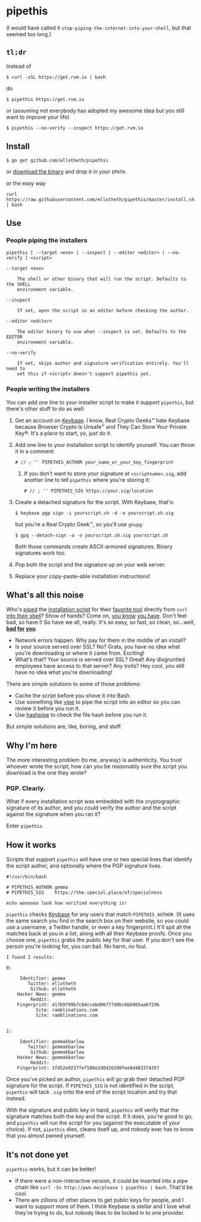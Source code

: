# pipethis

(I would have called it `stop-piping-the-internet-into-your-shell`, but that
seemed too long.)

## `tl;dr`

Instead of

```
$ curl -sSL https://get.rvm.io | bash
```

do

```
$ pipethis https://get.rvm.io
```

or (assuming not everybody has adopted my awesome idea but you still want to
improve your life)

```
$ pipethis --no-verify --inspect https://get.rvm.io
```

## Install

```
$ go get github.com/ellotheth/pipethis
```

or [download the binary](https://github.com/ellotheth/pipethis/releases) and
drop it in your `$PATH`.

or the easy way

```
curl https://raw.githubusercontent.com/ellotheth/pipethis/master/install.sh | bash
```
## Use

### People piping the installers

```
pipethis [ --target <exe> | --inspect | --editor <editor> | --no-verify ] <script>

--target <exe>

    The shell or other binary that will run the script. Defaults to the SHELL
    environment variable.

--inspect

    If set, open the script in an editor before checking the author.

--editor <editor>

    The editor binary to use when --inspect is set. Defaults to the EDITOR
    environment variable.

--no-verify

    If set, skips author and signature verification entirely. You'll need to
    set this if <script> doesn't support pipethis yet.
```

### People writing the installers

You can add one line to your installer script to make it support `pipethis`,
but there's other stuff to do as well:

1. Get an account on [Keybase](https://keybase.io). I know, Real Crypto Geeks™
   hate Keybase because Browser Crypto Is Unsafe™ and They Can Store
   Your Private Key®. It's a place to start, yo, just do it.
2. Add one line to your installation script to identify yourself. You can throw
   it in a comment:

    ```
    # // ; '' PIPETHIS_AUTHOR your_name_or_your_key_fingerprint
    ```

     1. If you don't want to store your signature at `<scriptname>.sig`, add
        another line to tell `pipethis` where you're storing it:
        
            # // ; '' PIPETHIS_SIG https://your.sig/location

3. Create a detached signature for the script. With Keybase, that's:

    ```
    $ keybase pgp sign -i yourscript.sh -d -o yourscript.sh.sig
    ```

   but you're a Real Crypto Geek™, so you'll use `gnupg`:

    ```
    $ gpg --detach-sign -a -o yourscript.sh.sig yourscript.sh
    ```

	Both those commands create ASCII-armored signatures. Binary signatures work
	too.
4. Pop both the script and the signature up on your web server.
5. Replace your copy-paste-able installation instructions!

## What's all this noise

Who's [piped](https://rvm.io/rvm/install) the
[installation script](https://github.com/npm/npm#fancy-install-unix) for their
[favorite tool](https://github.com/creationix/nvm#install-script) directly from
`curl` [into their shell](https://getcomposer.org/doc/00-intro.md#installation-linux-unix-osx)?
Show of hands? Come on, [you know](http://ipxe.org/)
[you have](https://docs.puppetlabs.com/pe/latest/install_agents.html#scenario-1-the-osarchitecture-of-the-puppet-master-and-the-agent-node-are-the-same).
Don't feel bad, so have I! So have we all, really. It's so easy, so fast, so
clean, so...well, **[bad](http://curlpipesh.tumblr.com/)
[for](https://jordaneldredge.com/blog/one-way-curl-pipe-sh-install-scripts-can-be-dangerous/)
[you](https://www.seancassidy.me/dont-pipe-to-your-shell.html)**.

- Network errors happen. Why pay for them in the middle of an install?
- Is your source served over SSL? No? Grats, you have no idea what you're
  downloading or where it came from. Exciting!
- What's that? Your source is served over SSL? Great! Any disgruntled employees
  have access to that server? Any trolls? Hey cool, you still have no idea what
  you're downloading!

There are simple solutions to some of those problems:

- Cache the script before you shove it into Bash.
- Use something like [vipe](https://joeyh.name/code/moreutils/) to pipe the
  script into an editor so you can review it before you run it.
- Use [hashpipe](https://github.com/jbenet/hashpipe) to check the file hash
  before you run it.

But simple solutions are, like, boring, and stuff.

## Why I'm here

The more interesting problem (to me, anyway) is authenticity. You trust whoever
wrote the script; how can you be reasonably sure the script you download is the
one they wrote?

### PGP. Clearly.

What if every installation script was embedded with the cryptographic signature
of its author, and you could verify the author and the script against the
signature when you ran it?

Enter `pipethis`.

## How it works

Scripts that support `pipethis` will have one or two special lines that
identify the script author, and optionally where the PGP signature lives.

```{.sh}
#!/usr/bin/bash

# PIPETHIS_AUTHOR gemma
# PIPETHIS_SIG    https://the.special.place/of/specialness

echo woooooo look how verified everything is!
```

`pipethis` checks [Keybase](https://keybase.io) for any users that match
`PIPETHIS_AUTHOR`. (It uses the same search you find in the search box on their
website, so you could use a username, a Twitter handle, or even a key
fingerprint.) It'll spit all the matches back at you in a list, along with all
their Keybase proofs. Once you choose one, `pipethis` grabs the public key for
that user. If you don't see the person you're looking for, you can bail. No
harm, no foul.

```
I found 2 results:

0:

     Identifier: gemma
        Twitter: ellotheth
         Github: ellotheth
    Hacker News: gemma
         Reddit: 
    Fingerprint: 417b9f99b7c04ccebd06777d0bc6bb965aa6f296
           Site: ramblinations.com
           Site: ramblinations.com


1:

     Identifier: gemmakbarlow
        Twitter: gemmakbarlow
         Github: gemmakbarlow
    Hacker News: gemmakbarlow
         Reddit: 
    Fingerprint: 1fd52e9237fef588e2d0d26100fee8d483374357
```

Once you've picked an author, `pipethis` will go grab their detached PGP
signature for the script. If `PIPETHIS_SIG` is not identified in the script,
`pipethis` will tack `.sig` onto the end of the script location and try that
instead.

With the signature and public key in hand, `pipethis` will verify that the
signature matches both the key and the script. If it does, you're good to go,
and `pipethis` will run the script for you (against the executable of your
choice). If not, `pipethis` dies, cleans itself up, and nobody ever has to know
that you almost pwned yourself.

## It's not done yet

`pipethis` works, but it can be better!

- If there were a non-interactive version, it could be inserted into a pipe
  chain like `curl -Ss http://pwn.me/please | pipethis | bash`. That'd be cool.
- There are zillions of other places to get public keys for people, and I want
  to support more of them. I think Keybase is stellar and I love what they're
  trying to do, but nobody likes to be locked in to one provider.

